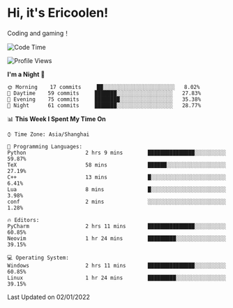 # Hi, it's Ericoolen!
Coding and gaming！

<!--START_SECTION:waka-->
![Code Time](http://img.shields.io/badge/Code%20Time-146%20hrs%2035%20mins-blue)

![Profile Views](http://img.shields.io/badge/Profile%20Views-3-blue)

**I'm a Night 🦉** 

```text
🌞 Morning    17 commits     ██░░░░░░░░░░░░░░░░░░░░░░░   8.02% 
🌆 Daytime    59 commits     ███████░░░░░░░░░░░░░░░░░░   27.83% 
🌃 Evening    75 commits     ████████░░░░░░░░░░░░░░░░░   35.38% 
🌙 Night      61 commits     ███████░░░░░░░░░░░░░░░░░░   28.77%

```


📊 **This Week I Spent My Time On** 

```text
⌚︎ Time Zone: Asia/Shanghai

💬 Programming Languages: 
Python                   2 hrs 9 mins        ███████████████░░░░░░░░░░   59.87% 
TeX                      58 mins             ██████░░░░░░░░░░░░░░░░░░░   27.19% 
C++                      13 mins             █░░░░░░░░░░░░░░░░░░░░░░░░   6.41% 
Lua                      8 mins              █░░░░░░░░░░░░░░░░░░░░░░░░   3.98% 
conf                     2 mins              ░░░░░░░░░░░░░░░░░░░░░░░░░   1.28%

🔥 Editors: 
PyCharm                  2 hrs 11 mins       ███████████████░░░░░░░░░░   60.85% 
Neovim                   1 hr 24 mins        █████████░░░░░░░░░░░░░░░░   39.15%

💻 Operating System: 
Windows                  2 hrs 11 mins       ███████████████░░░░░░░░░░   60.85% 
Linux                    1 hr 24 mins        █████████░░░░░░░░░░░░░░░░   39.15%

```


 Last Updated on 02/01/2022
<!--END_SECTION:waka-->

